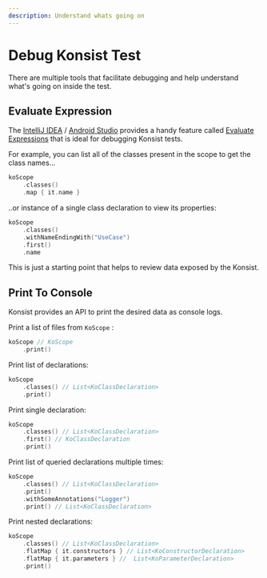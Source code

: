 ```yaml
---
description: Understand whats going on
---
```


# Debug Konsist Test

There are multiple tools that facilitate debugging and help understand what's going on inside the test.&#x20;

## Evaluate Expression

The [IntelliJ IDEA](https://www.jetbrains.com/idea/) / [Android Studio](https://developer.android.com/studio) provides a handy feature called [ Evaluate Expressions](https://www.jetbrains.com/help/rider/Evaluating\_Expressions.html#eval-expression-dialog) that is ideal for debugging Konsist tests.&#x20;

For example, you can list all of the classes present in the scope to get the class names...

```kotlin
koScope
    .classes()
    .map { it.name }
```

..or instance of a single class declaration to view its properties:

```kotlin
koScope
    .classes()
    .withNameEndingWith("UseCase")
    .first()
    .name
```

This is just a starting point that helps to review data exposed by the Konsist.

## Print To Console

Konsist provides an API to print the desired data as console logs.

Print a list of files from `KoScope` :

```kotlin
koScope // KoScope
    .print()
```

Print list of declarations:

```kotlin
koScope
    .classes() // List<KoClassDeclaration>
    .print()
```

Print single declaration:

```kotlin
koScope
    .classes() // List<KoClassDeclaration>
    .first() // KoClassDeclaration
    .print()
```

Print list of queried declarations multiple times:

```kotlin
koScope
    .classes() // List<KoClassDeclaration>
    .print()
    .withSomeAnnotations("Logger")
    .print() // List<KoClassDeclaration>
```

Print nested declarations:

```kotlin
koScope
    .classes() // List<KoClassDeclaration>
    .flatMap { it.constructors } // List<KoConstructorDeclaration>
    .flatMap { it.parameters } //  List<KoParameterDeclaration>
    .print()
```



